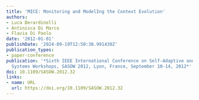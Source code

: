 ```yaml
---
title: 'MICE: Monitoring and ModelIng the Context Evolution'
authors:
- Luca Berardinelli
- Antinisca Di Marco
- Flavia Di Paolo
date: '2012-01-01'
publishDate: '2024-09-19T12:50:38.991430Z'
publication_types:
- paper-conference
publication: '*Sixth IEEE International Conference on Self-Adaptive and Self-Organizing
  Systems Workshops, SASOW 2012, Lyon, France, September 10-14, 2012*'
doi: 10.1109/SASOW.2012.32
links:
- name: URL
  url: https://doi.org/10.1109/SASOW.2012.32
---
```

